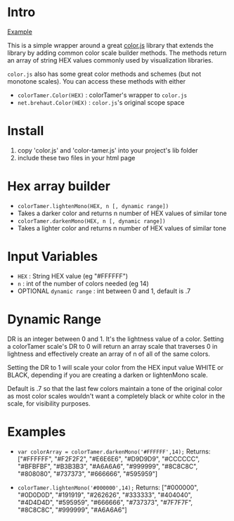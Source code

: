 # Intro

  [Example](http://bwinchester.github.io/color-tamer.js/)

This is a simple wrapper around a great [color.js](https://github.com/brehaut/color-js) library that extends the library by adding common color scale builder methods. The methods return an array of string HEX values commonly used by visualization libraries.

`color.js` also has some great color methods and schemes (but not monotone scales). You can access these methods with either 

 * `colorTamer.Color(HEX)` : colorTamer's wrapper to `color.js`
 * `net.brehaut.Color(HEX)` : `color.js`'s original scope space

# Install

1. copy 'color.js' and 'color-tamer.js' into your project's lib folder
2. include these two files in your html page

# Hex array builder

 * `colorTamer.lightenMono(HEX, n [, dynamic range])`
 * Takes a darker color and returns n number of HEX values of similar tone
 * `colorTamer.darkenMono(HEX, n [, dynamic range])` 
 * Takes a lighter color and returns n number of HEX values of similar tone

# Input Variables

 * `HEX` : String HEX value (eg "#FFFFFF")
 * `n` : int of the number of colors needed (eg 14)
 * OPTIONAL `dynamic range` : int between 0 and 1, default is .7

# Dynamic Range

DR is an integer between 0 and 1. It's the lightness value of a color. Setting a colorTamer scale's DR to 0 will return an array scale that traverses 0 in lightness and effectively create an array of n of all of the same colors.

Setting the DR to 1 will scale your color from the HEX input value WHITE or BLACK, depending if you are creating a darken or lightenMono scale.

Default is .7 so that the last few colors maintain a tone of the original color as most color scales wouldn't want a completely black or white color in the scale, for visibility purposes. 

# Examples
 * `var colorArray = colorTamer.darkenMono('#FFFFFF',14);`
Returns:
["#FFFFFF", "#F2F2F2", "#E6E6E6", "#D9D9D9", "#CCCCCC", "#BFBFBF", "#B3B3B3", "#A6A6A6", "#999999", "#8C8C8C", "#808080", "#737373", "#666666", "#595959"] 

 * `colorTamer.lightenMono('#000000',14);`
Returns:
["#000000", "#0D0D0D", "#191919", "#262626", "#333333", "#404040", "#4D4D4D", "#595959", "#666666", "#737373", "#7F7F7F", "#8C8C8C", "#999999", "#A6A6A6"] 
